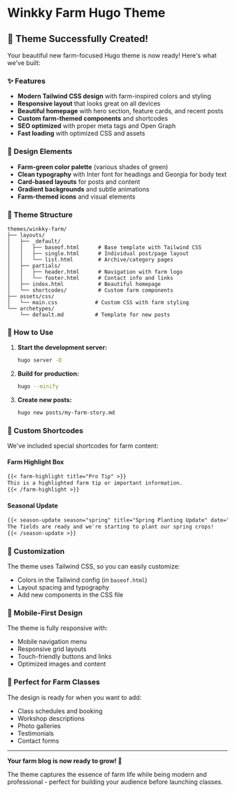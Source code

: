 # Winkky Farm Hugo Theme

## 🎉 Theme Successfully Created!

Your beautiful new farm-focused Hugo theme is now ready! Here's what we've built:

### ✨ Features
- **Modern Tailwind CSS design** with farm-inspired colors and styling
- **Responsive layout** that looks great on all devices
- **Beautiful homepage** with hero section, feature cards, and recent posts
- **Custom farm-themed components** and shortcodes
- **SEO optimized** with proper meta tags and Open Graph
- **Fast loading** with optimized CSS and assets

### 🎨 Design Elements
- **Farm-green color palette** (various shades of green)
- **Clean typography** with Inter font for headings and Georgia for body text
- **Card-based layouts** for posts and content
- **Gradient backgrounds** and subtle animations
- **Farm-themed icons** and visual elements

### 📁 Theme Structure
```
themes/winkky-farm/
├── layouts/
│   ├── _default/
│   │   ├── baseof.html      # Base template with Tailwind CSS
│   │   ├── single.html      # Individual post/page layout
│   │   └── list.html        # Archive/category pages
│   ├── partials/
│   │   ├── header.html      # Navigation with farm logo
│   │   └── footer.html      # Contact info and links
│   ├── index.html           # Beautiful homepage
│   └── shortcodes/          # Custom farm components
├── assets/css/
│   └── main.css            # Custom CSS with farm styling
└── archetypes/
    └── default.md          # Template for new posts
```

### 🚀 How to Use

1. **Start the development server:**
   ```bash
   hugo server -D
   ```

2. **Build for production:**
   ```bash
   hugo --minify
   ```

3. **Create new posts:**
   ```bash
   hugo new posts/my-farm-story.md
   ```

### 🎯 Custom Shortcodes

We've included special shortcodes for farm content:

#### Farm Highlight Box
```markdown
{{< farm-highlight title="Pro Tip" >}}
This is a highlighted farm tip or important information.
{{< /farm-highlight >}}
```

#### Seasonal Update
```markdown
{{< season-update season="spring" title="Spring Planting Update" date="March 2024" >}}
The fields are ready and we're starting to plant our spring crops!
{{< /season-update >}}
```

### 🎨 Customization

The theme uses Tailwind CSS, so you can easily customize:
- Colors in the Tailwind config (in `baseof.html`)
- Layout spacing and typography
- Add new components in the CSS file

### 📱 Mobile-First Design

The theme is fully responsive with:
- Mobile navigation menu
- Responsive grid layouts
- Touch-friendly buttons and links
- Optimized images and content

### 🌟 Perfect for Farm Classes

The design is ready for when you want to add:
- Class schedules and booking
- Workshop descriptions
- Photo galleries
- Testimonials
- Contact forms

---

**Your farm blog is now ready to grow! 🌱**

The theme captures the essence of farm life while being modern and professional - perfect for building your audience before launching classes.